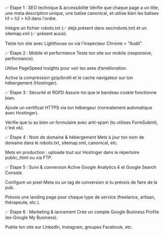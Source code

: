 ✅ Étape 1 : SEO technique & accessibilité
 Vérifie que chaque page a un title, une meta description unique, une balise canonical, et utilise bien les balises h1 > h2 > h3 dans l'ordre.

 Intègre un fichier robots.txt (✅ déjà présent dans seo/robots.txt) et un sitemap.xml (✅ présent aussi).

 Teste ton site avec Lighthouse ou via l'inspecteur Chrome > "Audit".


✅ Étape 2 : Mobile et performance
 Teste ton site sur mobile (responsive, performance).

 Utilise PageSpeed Insights pour voir les axes d’amélioration.

 Active la compression gzip/brotli et le cache navigateur sur ton hébergement (Hostinger).


✅ Étape 3 : Sécurité et RGPD
 Assure-toi que le bandeau cookie fonctionne bien.

 Ajoute un certificat HTTPS via ton hébergeur (normalement automatique avec Hostinger).

 Vérifie que tu as bien un formulaire avec anti-spam (tu utilises FormSubmit, c'est ok).


✅ Étape 4 : Nom de domaine & hébergement
 Mets à jour ton nom de domaine dans le robots.txt, sitemap.xml, canonical, etc.

 Mets en production : uploade tout sur Hostinger dans le répertoire public_html ou via FTP.


✅ Étape 5 : Suivi & conversion
 Active Google Analytics 4 et Google Search Console.

 Configure un pixel Meta ou un tag de conversion si tu prévois de faire de la pub.

 Prévois une landing page pour chaque type de service (freelance, artisan, thérapeute, etc.).


✅ Étape 6 : Marketing & lancement
 Crée un compte Google Business Profile (ex-Google My Business).

 Publie ton site sur LinkedIn, Instagram, groupes Facebook, etc.